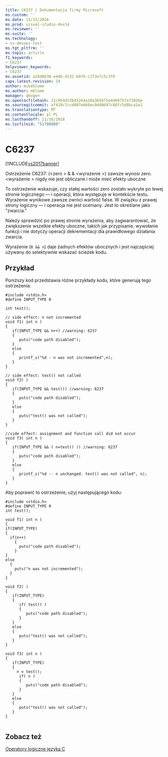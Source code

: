 ```yaml
---
title: C6237 | Dokumentacja firmy Microsoft
ms.custom: ''
ms.date: 11/15/2016
ms.prod: visual-studio-dev14
ms.reviewer: ''
ms.suite: ''
ms.technology:
- vs-devops-test
ms.tgt_pltfrm: ''
ms.topic: article
f1_keywords:
- C6237
helpviewer_keywords:
- C6237
ms.assetid: a18d8630-e4d6-4132-b976-c1f3e7c5c3f0
caps.latest.revision: 19
author: mikeblome
ms.author: mblome
manager: ghogen
ms.openlocfilehash: 21c954d13845264a10a369475e446975fe72026e
ms.sourcegitcommit: af428c7ccd007e668ec0dd8697c88fc5d8bca1e2
ms.translationtype: MT
ms.contentlocale: pl-PL
ms.lasthandoff: 11/16/2018
ms.locfileid: "51788800"
---
```

# <a name="c6237"></a>C6237
[!INCLUDE[vs2017banner](../includes/vs2017banner.md)]

Ostrzeżenie C6237: (\<zero > & & \<wyrażenie >) zawsze wynosi zero. \<wyrażenie > nigdy nie jest obliczane i może mieć efekty uboczne  
  
 To ostrzeżenie wskazuje, czy stałej wartości zero zostało wykryte po lewej stronie logicznego — i operacji, która występuje w kontekście testu. Wyrażenie wynikowe zawsze zwróci wartość false. W związku z prawej strony logiczny — i operacja nie jest oceniany. Jest to określane jako "zwarcia."  
  
 Należy sprawdzić po prawej stronie wyrażenia, aby zagwarantować, że zwiększenie wszelkie efekty uboczne, takich jak przypisanie, wywołanie funkcji i nie dotyczy operacji dekrementacji dla prawidłowego działania zwarcia.  
  
 Wyrażenie (`0 && n`) daje żadnych efektów ubocznych i jest najczęściej używany do selektywnie wskazać ścieżek kodu.  
  
## <a name="example"></a>Przykład  
 Poniższy kod przedstawia różne przykłady kodu, które generują tego ostrzeżenia:  
  
```  
#include <stdio.h>  
#define INPUT_TYPE 0  
  
int test();  
  
// side effect: n not incremented  
void f1( int n )  
{  
   if(INPUT_TYPE && n++) //warning: 6237  
   {  
      puts("code path disabled");  
   }  
   else  
   {  
      printf_s("%d - n was not incremented",n);  
   }  
}  
  
// side effect: test() not called  
void f2( )  
{  
   if(INPUT_TYPE && test()) //warning: 6237  
   {  
      puts("code path disabled");  
   }  
   else  
   {  
      puts("test() was not called");  
   }  
}  
  
//side effect: assignment and function call did not occur  
void f3( int n )  
{  
   if(INPUT_TYPE && ( n=test() )) //warning: 6237  
   {  
      puts("code path disabled");  
   }  
   else  
   {  
      printf_s("%d -- n unchanged. test() was not called", n);  
   }  
}  
```  
  
 Aby poprawić to ostrzeżenie, użyj następującego kodu:  
  
```  
#include <stdio.h>  
#define INPUT_TYPE 0  
int test();  
  
void f1( int n )  
{  
if(INPUT_TYPE)  
{  
  if(n++)  
    {  
      puts("code path disabled");  
    }  
}  
else  
  {  
    puts("n was not incremented");  
  }  
}  
  
void f2( )  
{  
   if(INPUT_TYPE)  
   {  
      if( test() )  
      {  
         puts("code path disabled");  
      }  
   }  
   else  
   {  
      puts("test() was not called");  
   }  
}  
  
void f3( int n )  
{  
   if(INPUT_TYPE)  
   {  
     n = test();  
      if( n )  
      {  
         puts("code path disabled");  
      }  
   }  
   else  
   {  
      puts("test() was not called");  
   }  
}  
  
```  
  
## <a name="see-also"></a>Zobacz też  
 [Operatory logiczne języka C](http://msdn.microsoft.com/library/c0a4e766-ad56-4300-bf76-b28dc0e19b43)



